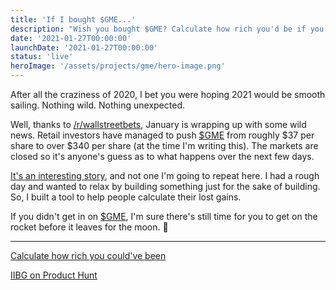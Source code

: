 ```yaml
---
title: 'If I bought $GME...'
description: "Wish you bought $GME? Calculate how rich you'd be if you did."
date: '2021-01-27T00:00:00'
launchDate: '2021-01-27T00:00:00'
status: 'live'
heroImage: '/assets/projects/gme/hero-image.png'
---
```


After all the craziness of 2020, I bet you were hoping 2021 would be smooth sailing. Nothing wild. Nothing unexpected.

Well, thanks to [/r/wallstreetbets](https://reddit.com/r/wallstreetbets), January is wrapping up with some wild news. Retail investors have managed to push [$GME](https://finance.yahoo.com/quote/GME?p=GME&.tsrc=fin-srch) from roughly $37 per share to over $340 per share (at the time I'm writing this). The markets are closed so it's anyone's guess as to what happens over the next few days.

[It's an interesting story](https://www.cnbc.com/2021/01/27/gamestop-mania-explained-how-the-reddit-retail-trading-crowd-ran-over-wall-street-pros.html), and not one I'm going to repeat here. I had a rough day and wanted to relax by building something just for the sake of building. So, I built a tool to help people calculate their lost gains.

If you didn't get in on [$GME](https://finance.yahoo.com/quote/GME?p=GME&.tsrc=fin-srch), I'm sure there's still time for you to get on the rocket before it leaves for the moon. 🚀

---

[Calculate how rich you could've been](https://ifiboughtg.me)

[IIBG on Product Hunt](https://www.producthunt.com/posts/if-i-bought-gme)